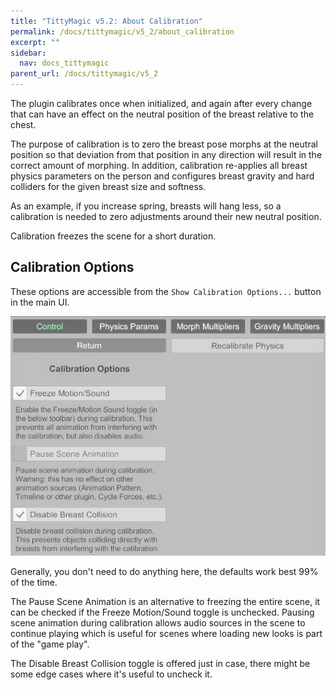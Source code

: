 ```yaml
---
title: "TittyMagic v5.2: About Calibration"
permalink: /docs/tittymagic/v5_2/about_calibration
excerpt: ""
sidebar:
  nav: docs_tittymagic
parent_url: /docs/tittymagic/v5_2
---
```


The plugin calibrates once when initialized, and again after every change that can have an effect on the neutral position of the breast relative to the chest.

The purpose of calibration is to zero the breast pose morphs at the neutral position so that deviation from that position in any direction will result in the correct amount of morphing. In addition, calibration re-applies all breast physics parameters on the person and configures breast gravity and hard colliders for the given breast size and softness.

As an example, if you increase spring, breasts will hang less, so a calibration is needed to zero adjustments around their new neutral position.

Calibration freezes the scene for a short duration.

## Calibration Options

These options are accessible from the `Show Calibration Options...` button in the main UI.

![5_2_calibration_options.png](/assets/screens/tittymagic/5_2_calibration_options.png)

Generally, you don't need to do anything here, the defaults work best 99% of the time.

The Pause Scene Animation is an alternative to freezing the entire scene, it can be checked if the Freeze Motion/Sound toggle is unchecked. Pausing scene animation during calibration allows audio sources in the scene to continue playing which is useful for scenes where loading new looks is part of the "game play".

The Disable Breast Collision toggle is offered just in case, there might be some edge cases where it's useful to uncheck it.
